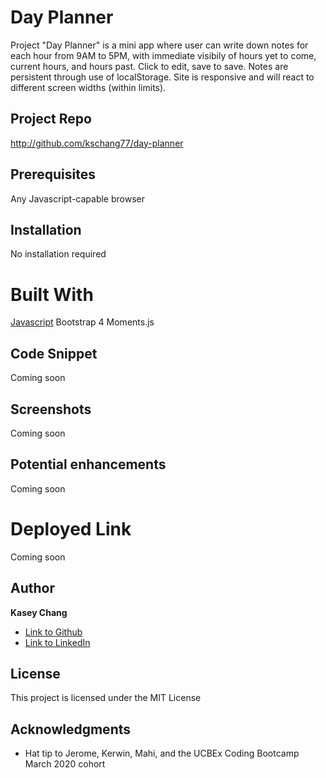 # Day Planner

Project "Day Planner" is a mini app where user can write down notes for 
each hour from 9AM to 5PM, with immediate visibily of hours yet to come,
current hours, and hours past. Click to edit, save to save. Notes are persistent
through use of localStorage. Site is responsive and will react to different 
screen widths (within limits). 

## Project Repo

http://github.com/kschang77/day-planner

## Prerequisites

Any Javascript-capable browser

## Installation

No installation required

# Built With

[Javascript](https://developer.mozilla.org/en-US/docs/Web/JavaScript)
Bootstrap 4
Moments.js


## Code Snippet

Coming soon


## Screenshots

Coming soon


## Potential enhancements

Coming soon


# Deployed Link

Coming soon


## Author

**Kasey Chang** 

- [Link to Github](https://github.com/kschang77)
- [Link to LinkedIn](https://www.linkedin.com/in/kasey-chang)


## License

This project is licensed under the MIT License 

## Acknowledgments

* Hat tip to Jerome, Kerwin, Mahi, and the UCBEx Coding Bootcamp March 2020 cohort
